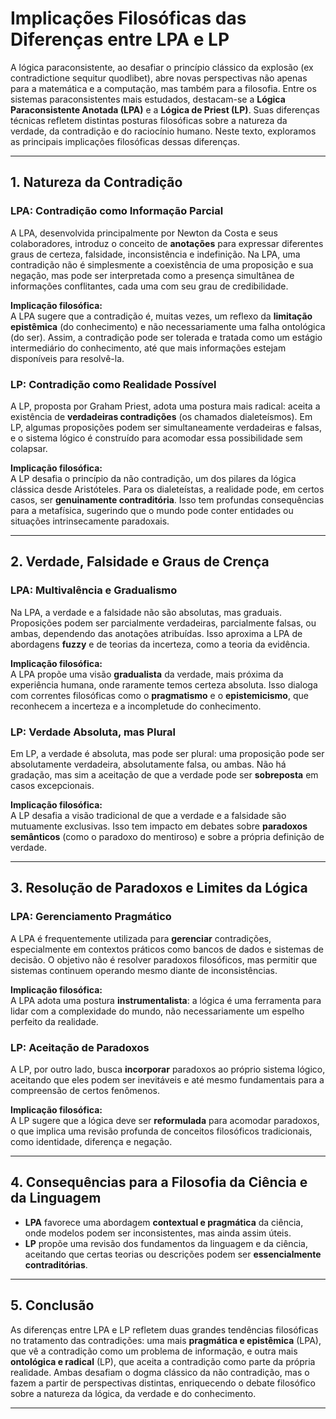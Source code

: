 
# Implicações Filosóficas das Diferenças entre LPA e LP

A lógica paraconsistente, ao desafiar o princípio clássico da explosão (ex contradictione sequitur quodlibet), abre novas perspectivas não apenas para a matemática e a computação, mas também para a filosofia. Entre os sistemas paraconsistentes mais estudados, destacam-se a **Lógica Paraconsistente Anotada (LPA)** e a **Lógica de Priest (LP)**. Suas diferenças técnicas refletem distintas posturas filosóficas sobre a natureza da verdade, da contradição e do raciocínio humano. Neste texto, exploramos as principais implicações filosóficas dessas diferenças.

---

## 1. **Natureza da Contradição**

### LPA: Contradição como Informação Parcial

A LPA, desenvolvida principalmente por Newton da Costa e seus colaboradores, introduz o conceito de **anotações** para expressar diferentes graus de certeza, falsidade, inconsistência e indefinição. Na LPA, uma contradição não é simplesmente a coexistência de uma proposição e sua negação, mas pode ser interpretada como a presença simultânea de informações conflitantes, cada uma com seu grau de credibilidade.

**Implicação filosófica:**  
A LPA sugere que a contradição é, muitas vezes, um reflexo da **limitação epistêmica** (do conhecimento) e não necessariamente uma falha ontológica (do ser). Assim, a contradição pode ser tolerada e tratada como um estágio intermediário do conhecimento, até que mais informações estejam disponíveis para resolvê-la.

### LP: Contradição como Realidade Possível

A LP, proposta por Graham Priest, adota uma postura mais radical: aceita a existência de **verdadeiras contradições** (os chamados dialeteísmos). Em LP, algumas proposições podem ser simultaneamente verdadeiras e falsas, e o sistema lógico é construído para acomodar essa possibilidade sem colapsar.

**Implicação filosófica:**  
A LP desafia o princípio da não contradição, um dos pilares da lógica clássica desde Aristóteles. Para os dialeteístas, a realidade pode, em certos casos, ser **genuinamente contraditória**. Isso tem profundas consequências para a metafísica, sugerindo que o mundo pode conter entidades ou situações intrinsecamente paradoxais.

---

## 2. **Verdade, Falsidade e Graus de Crença**

### LPA: Multivalência e Gradualismo

Na LPA, a verdade e a falsidade não são absolutas, mas graduais. Proposições podem ser parcialmente verdadeiras, parcialmente falsas, ou ambas, dependendo das anotações atribuídas. Isso aproxima a LPA de abordagens **fuzzy** e de teorias da incerteza, como a teoria da evidência.

**Implicação filosófica:**  
A LPA propõe uma visão **gradualista** da verdade, mais próxima da experiência humana, onde raramente temos certeza absoluta. Isso dialoga com correntes filosóficas como o **pragmatismo** e o **epistemicismo**, que reconhecem a incerteza e a incompletude do conhecimento.

### LP: Verdade Absoluta, mas Plural

Em LP, a verdade é absoluta, mas pode ser plural: uma proposição pode ser absolutamente verdadeira, absolutamente falsa, ou ambas. Não há gradação, mas sim a aceitação de que a verdade pode ser **sobreposta** em casos excepcionais.

**Implicação filosófica:**  
A LP desafia a visão tradicional de que a verdade e a falsidade são mutuamente exclusivas. Isso tem impacto em debates sobre **paradoxos semânticos** (como o paradoxo do mentiroso) e sobre a própria definição de verdade.

---

## 3. **Resolução de Paradoxos e Limites da Lógica**

### LPA: Gerenciamento Pragmático

A LPA é frequentemente utilizada para **gerenciar** contradições, especialmente em contextos práticos como bancos de dados e sistemas de decisão. O objetivo não é resolver paradoxos filosóficos, mas permitir que sistemas continuem operando mesmo diante de inconsistências.

**Implicação filosófica:**  
A LPA adota uma postura **instrumentalista**: a lógica é uma ferramenta para lidar com a complexidade do mundo, não necessariamente um espelho perfeito da realidade.

### LP: Aceitação de Paradoxos

A LP, por outro lado, busca **incorporar** paradoxos ao próprio sistema lógico, aceitando que eles podem ser inevitáveis e até mesmo fundamentais para a compreensão de certos fenômenos.

**Implicação filosófica:**  
A LP sugere que a lógica deve ser **reformulada** para acomodar paradoxos, o que implica uma revisão profunda de conceitos filosóficos tradicionais, como identidade, diferença e negação.

---

## 4. **Consequências para a Filosofia da Ciência e da Linguagem**

- **LPA** favorece uma abordagem **contextual e pragmática** da ciência, onde modelos podem ser inconsistentes, mas ainda assim úteis.
- **LP** propõe uma revisão dos fundamentos da linguagem e da ciência, aceitando que certas teorias ou descrições podem ser **essencialmente contraditórias**.

---

## 5. **Conclusão**

As diferenças entre LPA e LP refletem duas grandes tendências filosóficas no tratamento das contradições: uma mais **pragmática e epistêmica** (LPA), que vê a contradição como um problema de informação, e outra mais **ontológica e radical** (LP), que aceita a contradição como parte da própria realidade. Ambas desafiam o dogma clássico da não contradição, mas o fazem a partir de perspectivas distintas, enriquecendo o debate filosófico sobre a natureza da lógica, da verdade e do conhecimento.

---
```